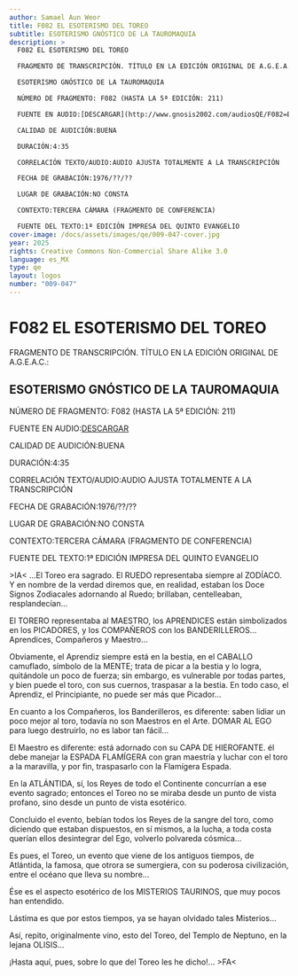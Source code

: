 ```yaml
---
author: Samael Aun Weor
title: F082 EL ESOTERISMO DEL TOREO
subtitle: ESOTERISMO GNÓSTICO DE LA TAUROMAQUIA
description: >
  F082 EL ESOTERISMO DEL TOREO

  FRAGMENTO DE TRANSCRIPCIÓN. TÍTULO EN LA EDICIÓN ORIGINAL DE A.G.E.A.C.:

  ESOTERISMO GNÓSTICO DE LA TAUROMAQUIA

  NÚMERO DE FRAGMENTO: F082 (HASTA LA 5ª EDICIÓN: 211)

  FUENTE EN AUDIO:[DESCARGAR](http://www.gnosis2002.com/audiosQE/F082=EL-ESOTERISMO-DEL-TOREO.zip)

  CALIDAD DE AUDICIÓN:BUENA

  DURACIÓN:4:35

  CORRELACIÓN TEXTO/AUDIO:AUDIO AJUSTA TOTALMENTE A LA TRANSCRIPCIÓN

  FECHA DE GRABACIÓN:1976/??/??

  LUGAR DE GRABACIÓN:NO CONSTA

  CONTEXTO:TERCERA CÁMARA (FRAGMENTO DE CONFERENCIA)

  FUENTE DEL TEXTO:1ª EDICIÓN IMPRESA DEL QUINTO EVANGELIO
cover-image: /docs/assets/images/qe/009-047-cover.jpg
year: 2025
rights: Creative Commons Non-Commercial Share Alike 3.0
language: es_MX
type: qe
layout: logos
number: "009-047"
---
```

# F082 EL ESOTERISMO DEL TOREO

FRAGMENTO DE TRANSCRIPCIÓN. TÍTULO EN LA EDICIÓN ORIGINAL DE A.G.E.A.C.:

## ESOTERISMO GNÓSTICO DE LA TAUROMAQUIA

NÚMERO DE FRAGMENTO: F082 (HASTA LA 5ª EDICIÓN: 211)

FUENTE EN AUDIO:[DESCARGAR](http://www.gnosis2002.com/audiosQE/F082=EL-ESOTERISMO-DEL-TOREO.zip)

CALIDAD DE AUDICIÓN:BUENA

DURACIÓN:4:35

CORRELACIÓN TEXTO/AUDIO:AUDIO AJUSTA TOTALMENTE A LA TRANSCRIPCIÓN

FECHA DE GRABACIÓN:1976/??/??

LUGAR DE GRABACIÓN:NO CONSTA

CONTEXTO:TERCERA CÁMARA (FRAGMENTO DE CONFERENCIA)

FUENTE DEL TEXTO:1ª EDICIÓN IMPRESA DEL QUINTO EVANGELIO

\>IA< ...El Toreo era sagrado. El RUEDO representaba siempre al ZODÍACO. Y en nombre de la verdad diremos que, en realidad, estaban los Doce Signos Zodiacales adornando al Ruedo; brillaban, centelleaban, resplandecían...

El TORERO representaba al MAESTRO, los APRENDICES están simbolizados en los PICADORES, y los COMPAÑEROS con los BANDERILLEROS... Aprendices, Compañeros y Maestro...

Obviamente, el Aprendiz siempre está en la bestia, en el CABALLO camuflado, símbolo de la MENTE; trata de picar a la bestia y lo logra, quitándole un poco de fuerza; sin embargo, es vulnerable por todas partes, y bien puede el toro, con sus cuernos, traspasar a la bestia. En todo caso, el Aprendiz, el Principiante, no puede ser más que Picador...

En cuanto a los Compañeros, los Banderilleros, es diferente: saben lidiar un poco mejor al toro, todavía no son Maestros en el Arte. DOMAR AL EGO para luego destruirlo, no es labor tan fácil...

El Maestro es diferente: está adornado con su CAPA DE HIEROFANTE. él debe manejar la ESPADA FLAMÍGERA con gran maestría y luchar con el toro a la maravilla, y por fin, traspasarlo con la Flamígera Espada.

En la ATLÁNTIDA, sí, los Reyes de todo el Continente concurrían a ese evento sagrado; entonces el Toreo no se miraba desde un punto de vista profano, sino desde un punto de vista esotérico.

Concluido el evento, bebían todos los Reyes de la sangre del toro, como diciendo que estaban dispuestos, en sí mismos, a la lucha, a toda costa querían ellos desintegrar del Ego, volverlo polvareda cósmica...

Es pues, el Toreo, un evento que viene de los antiguos tiempos, de Atlántida, la famosa, que otrora se sumergiera, con su poderosa civilización, entre el océano que lleva su nombre...

Ése es el aspecto esotérico de los MISTERIOS TAURINOS, que muy pocos han entendido.

Lástima es que por estos tiempos, ya se hayan olvidado tales Misterios...

Así, repito, originalmente vino, esto del Toreo, del Templo de Neptuno, en la lejana OLISIS...

¡Hasta aquí, pues, sobre lo que del Toreo les he dicho!... \>FA<

